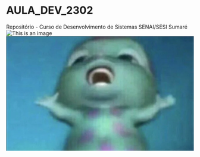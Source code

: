 # AULA_DEV_2302

 Repositório - Curso de Desenvolvimento de Sistemas SENAI/SESI Sumaré
![This is an image](https://img.quizur.com/f/img632ce1e041bcd1.36289456.jpg?lastEdited=1663885802) 
![This is an image](https://github.com/AliceCSF/AULA_DEV_2302/blob/main/bibble-cke.webp) 
